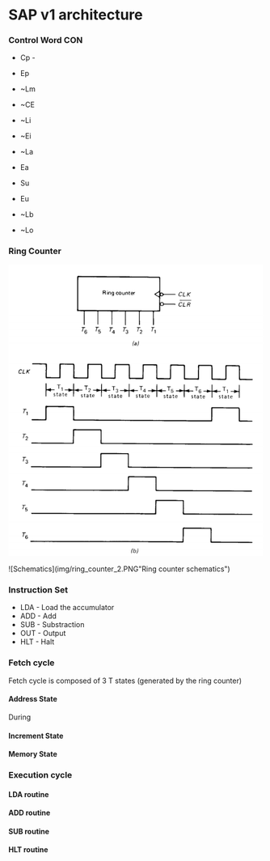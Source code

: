 # SAP v1 architecture

### Control Word CON

* Cp - 
* Ep
* ~Lm
* ~CE

* ~Li
* ~Ei
* ~La
* Ea

* Su
* Eu
* ~Lb
* ~Lo

### Ring Counter
![Symbol and timing signals](img/ring_counter.PNG "Symbol and timing signals")

![Schematics](img/ring_counter_2.PNG"Ring counter schematics")

### Instruction Set
* LDA - Load the accumulator
* ADD - Add
* SUB - Substraction
* OUT - Output
* HLT - Halt

### Fetch cycle
Fetch cycle is composed of 3 T states (generated by the ring counter)
#### Address State
During 
#### Increment State
#### Memory State

### Execution cycle
#### LDA routine
#### ADD routine
#### SUB routine
#### HLT routine

